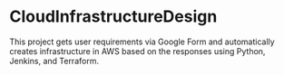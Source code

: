 # CloudInfrastructureDesign
This project gets user requirements via Google Form and automatically creates infrastructure in AWS based on the responses using Python, Jenkins, and Terraform.
